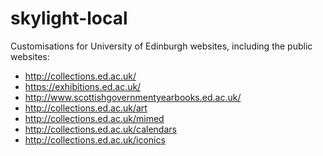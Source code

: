 skylight-local
==============

Customisations for University of Edinburgh websites, including the public websites:
- http://collections.ed.ac.uk/
- https://exhibitions.ed.ac.uk/
- http://www.scottishgovernmentyearbooks.ed.ac.uk/
- http://collections.ed.ac.uk/art
- http://collections.ed.ac.uk/mimed
- http://collections.ed.ac.uk/calendars
- http://collections.ed.ac.uk/iconics 
